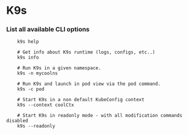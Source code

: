 # **K9s**

### List all available CLI options
		k9s help

		# Get info about K9s runtime (logs, configs, etc..)
		k9s info

		# Run K9s in a given namespace.
		k9s -n mycoolns

		# Run K9s and launch in pod view via the pod command.
		k9s -c pod

		# Start K9s in a non default KubeConfig context
		k9s --context coolCtx

		# Start K9s in readonly mode - with all modification commands disabled
		k9s --readonly
